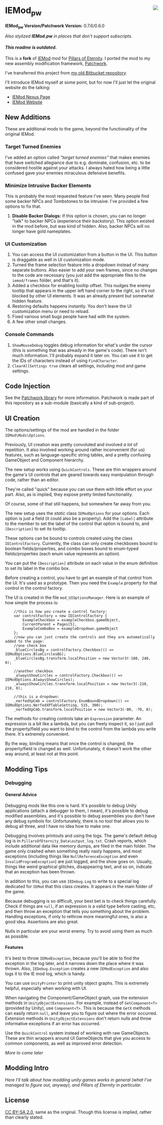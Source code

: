# IEMod<sub>pw</sub> <a href="https://gitter.im/GregRos/Patchwork"><img style="float: right" src="https://badges.gitter.im/Join%20Chat.svg"/></a>

**IEMod<sub>pw</sub> Version/Patchwork Version:** 0.7.6/0.6.0

*Also stylized __IEMod.pw__ in  places that don't support subscripts*.

#### *This readme is outdated.*

This is a **fork** of [IEMod](https://bitbucket.org/Bester/poe-modding-framework) mod for [Pillars of Eternity](http://eternity.obsidian.net/). I ported the mod to my new assembly modification framework, [Patchwork](https://github.com/GregRos/Patchwork). 

I've transferred this project from [my old Bitbucket repository](https://bitbucket.org/GregRoss/patchwork-iemod).

I'll introduce IEMod myself at some point, but for now I'll just let the original website do the talking:

* [IEMod Nexus Page](http://www.nexusmods.com/pillarsofeternity/mods/1/?)
* [IEMod Website](http://rien-ici.com/iemod/)

## New Additions
These are additional mods to the game, beyond the functionality of the original IEMod.

### Target Turned Enemies
I've added an option called *"target turned enemies"* that makes enemies that have switched allegiance due to e.g. dominate, confusion, etc. to be considered hostile against your attacks. I always hated how being a little confused gave your enemies miraculous defensive benefits.

### Minimize Intrusive Backer Elements
This is probably the most requested feature I've seen. Many people find some backer NPCs and Tombstones to be intrusive. I've provided a few options to fix that.

1. **Disable Backer Dialogs:** If this option is chosen, you can no longer "talk" to backer NPCs (experience their backstory). This option existed in the mod before, but was kind of hidden. Also, backer NPCs will no longer have gold nameplates.


### UI Customization
1. You can access the UI customization from a button in the UI. This button is draggable as well in UI customization mode.
3. Turned the frame selection feature into a dropdown instead of many separate buttons. Also easier to add your own frames, since no changes to the code are necessary (you just add the appropriate files to the `iemod/frames` folder, and that's it).
2. Added a checkbox for enabling tooltip offset. This nudges the enemy tooltip that appears in the upper left hand corner to the right, so it's not blocked by other UI elements. It was an already present but somewhat hidden feature.
4. Restoring defaults happens instantly. You don't leave the UI customization menu or need to reload.
5. Fixed various small bugs people have had with the system. 
6. A few other small changes.

### Console Commands
1. `ShowMouseDebug` toggles debug information for what's under the cursor (this is something that was already in the game's code). There isn't much information. I'll probably expand it later on. You can use it to get the IDs of characters instead of using `FindCharacter`.
2. `ClearAllSettings true` clears all settings, including mod and game settings. 

## Code Injection
See the [Patchwork library](https://github.com/GregRos/Patchwork) for more information. Patchwork is made part of this repository as a sub-module (basically a kind of sub-project).

## UI Creation
The options/settings of the mod are handled in the folder `IEMod\Mods\Options`.

Previously, UI creation was pretty convoluted and involved *a lot* of repetition. It also involved working around rather inconvenient (for us) features, such as language-specific string tables, and a pretty confusing GameObject and Component hierarchy. 

The new setup works using `QuickControls`. These are thin wrappers around the game's UI controls that are geared towards easy manipulation through code, rather than an editor. 

They're called "quick" because you can use them with little effort on your part. Also, as is implied, they expose pretty limited functionality.

Of course, some of that still happens, but somewhere far away from you.

The new setup uses the *static* class `IEModOptions` for your options. Each option is just a field (it could also be a property). Add the `[Label]` attribute to the member to set the label of the control that option is bound to, and `[Description]` to set its tooltip.

These options can be bound to controls created using the class `IEControlFactory`. Currently, the class can only create checkboxes bound to boolean fields/properties, and combo boxes bound to enum-typed fields/properties (each enum value represents an option).

You can put the `[Description]` attribute on each value in the enum definition to set its label in the combo box. 

Before creating a control, you have to get an example of that control from the UI. It's used as a prototype. Then you need the `Example` property for that control in the control factory. 

The UI is created in the file `mod_UIOptionsManager`. Here is an example of how simple the process is:

		//this is how you create a control factory:
		var controlFactory = new IEControlFactory {
			ExampleCheckbox = exampleCheckbox.gameObject,
			CurrentParent = Pages[5],
			ExampleComboBox = exampleDropdown.gameObject
		};
		//now you can just create the controls and they are automatically added to the page:
		//one check box
		_blueCirclesBg = controlFactory.Checkbox(() => IEModOptions.BlueCirclesBG);
		_blueCirclesBg.transform.localPosition = new Vector3(-180, 240, 0);

		//another checkbox
		_alwaysShowCircles = controlFactory.Checkbox(() => IEModOptions.AlwaysShowCircles);
		_alwaysShowCircles.transform.localPosition = new Vector3(-210, 210, 0);

		//this is a dropdown:
		_nerfedXpCmb = controlFactory.EnumBoundDropdown(() => IEModOptions.NerfedXPTableSetting, 515, 300);
		_nerfedXpCmb.transform.localPosition = new Vector3(-80, -70, 0);
		
The methods for creating controls take an `Expression` parameter. An expression is a bit like a lambda, but you can freely inspect it, so I just pull the  property/field you want to bind to the control from the lambda you write there. It's extremely convenient.

By the way, binding means that once the control is changed, the property/field is changed as well. Unfortunately, it doesn't work the other way around, at least not at this point.

## Modding Tips

### Debugging

#### General Advice
Debugging mods like this one is hard. It's possible to debug Unity applications (attach a debugger to them, I mean), it's possible to debug modified assemblies, and it's possible to debug assemblies you don't have any debug symbols for. Unfortunately, there is no tool that allows you to debug all three, and I have no idea how to make one.

Debugging involves printouts and using the logs. The game's default debug log is in `PillarsOfEternity_Data\output_log.txt`. Crash reports, which include additional data like memory dumps, are filed in the main folder. The game only crashed when something really nasty happens, and most exceptions (including things like `NullReferenceException` and even `InvalidProgramException`) are just logged, and the show goes on. Usually, things like weird graphical glitches, disappearing text, and so on, indicate that an exception has been thrown.

In addition to this, you can use `IEDebug.Log` to write to a special log dedicated for `IEMod` that this class creates. It appears in the main folder of the game.

Because debugging is so difficult, your best bet is to check things carefully. Check if things are `null`, if an expression is a valid type before casting, etc, and then throw an exception that tells you something about the problem. Handling exceptions, if only to rethrow more meaningful ones, is also a good idea. Assertions are also great.

Nulls in particular are your worst enemy. Try to avoid using them as much as possible.

#### Features

It's best to throw `IEModException`, because you'll be able to find the exception in the log later, and it narrows down the place where it was thrown. Also, `IEDebug.Exception` creates a new `IEModException` and also logs it to the IE mod log, which is handy.

You can use `UnityPrinter` to print unity object graphs. This is extremely helpful, especially when working with UI.

When navigating the Component/GameObject graph, use the extension methods in `UnityObjectExtensions`. For example, instead of `GetComponent<T>` (provided by Unity), use `Component<T>`. This is because the `GetX` methods can easily return `null`, and leave you to figure out where the error occurred. Extension methods in `UnityObjectExtensions` don't return nulls and throw informative exceptions if an error has occurred.

Use the `QuickControl` system instead of working with raw GameObjects. These are thin wrappers around UI GameObjects that give you access to common components, as well as improved error detection.

*More to come later*

## Modding Intro
*Here I'll talk about how modding unity games works in general (what I've managed to figure out, anyway), and Pillars of Eternity in particular.*

## License
[CC BY-SA 2.0](https://creativecommons.org/licenses/by-sa/2.0/), same as the original. Though this license is implied, rather than clearly stated.